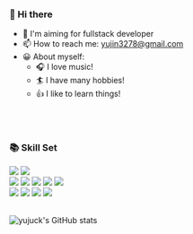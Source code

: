 <!-- <div align="center"> -->

### 👋 Hi there 
- 🌱 I'm aiming for fullstack developer
- 📫 How to reach me: yujin3278@gmail.com
- 😀 About myself:
  - 🎧 I love music!
  - 🏄 I have many hobbies!
  - 👍 I like to learn things!
 <br/>
 <br/>
  
### 📚 Skill Set
<div>
<img src="https://img.shields.io/badge/JavaScript-F7DF1E?style=for-the-badge&logo=JavaScript&logoColor=white">
<img src="https://img.shields.io/badge/TypeScript-3178C6?style=for-the-badge&logo=TypeScript&logoColor=white">
</div>
<div>
<img src="https://img.shields.io/badge/NodeJS-339933?style=for-the-badge&logo=nodedotjs&logoColor=white">
<img src="https://img.shields.io/badge/NestJS-E0234E?style=for-the-badge&logo=nestjs&logoColor=white"> 
<img src="https://img.shields.io/badge/AWS-232F3E?style=for-the-badge&logo=Amazon aws&logoColor=white">
<img src="https://img.shields.io/badge/MongoDB-47A248?style=for-the-badge&logo=mongodb&logoColor=white">
<img src="https://img.shields.io/badge/Docker-2496ED?style=for-the-badge&logo=Docker&logoColor=white">
</div>
<div>
<img src="https://img.shields.io/badge/HTML5-E34F26?style=for-the-badge&logo=HTML5&logoColor=white">
<img src="https://img.shields.io/badge/CSS3-1572B6?style=for-the-badge&logo=CSS3&logoColor=white"> 
<img src="https://img.shields.io/badge/ReactJS-61DAFB?style=for-the-badge&logo=react&logoColor=white">
<img src="https://img.shields.io/badge/VueJS-4FC08D?style=for-the-badge&logo=Vue.js&logoColor=white">


</div>


<br>


![yujuck's GitHub stats](https://github-readme-stats.vercel.app/api?username=yujuck&show_icons=true&theme=radical)

<!-- </div> -->
